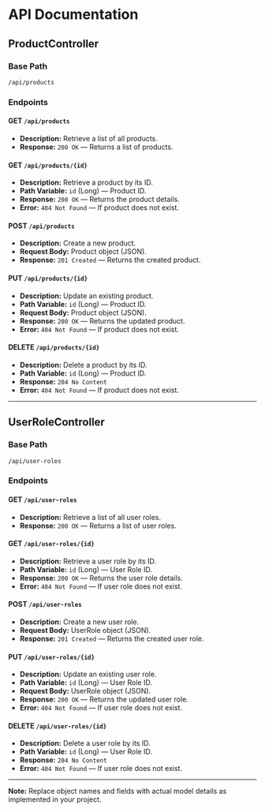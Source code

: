 # API Documentation

## ProductController

### Base Path
`/api/products`

### Endpoints

#### GET `/api/products`
- **Description:** Retrieve a list of all products.
- **Response:** `200 OK` — Returns a list of products.

#### GET `/api/products/{id}`
- **Description:** Retrieve a product by its ID.
- **Path Variable:** `id` (Long) — Product ID.
- **Response:** `200 OK` — Returns the product details.
- **Error:** `404 Not Found` — If product does not exist.

#### POST `/api/products`
- **Description:** Create a new product.
- **Request Body:** Product object (JSON).
- **Response:** `201 Created` — Returns the created product.

#### PUT `/api/products/{id}`
- **Description:** Update an existing product.
- **Path Variable:** `id` (Long) — Product ID.
- **Request Body:** Product object (JSON).
- **Response:** `200 OK` — Returns the updated product.
- **Error:** `404 Not Found` — If product does not exist.

#### DELETE `/api/products/{id}`
- **Description:** Delete a product by its ID.
- **Path Variable:** `id` (Long) — Product ID.
- **Response:** `204 No Content`
- **Error:** `404 Not Found` — If product does not exist.

---

## UserRoleController

### Base Path
`/api/user-roles`

### Endpoints

#### GET `/api/user-roles`
- **Description:** Retrieve a list of all user roles.
- **Response:** `200 OK` — Returns a list of user roles.

#### GET `/api/user-roles/{id}`
- **Description:** Retrieve a user role by its ID.
- **Path Variable:** `id` (Long) — User Role ID.
- **Response:** `200 OK` — Returns the user role details.
- **Error:** `404 Not Found` — If user role does not exist.

#### POST `/api/user-roles`
- **Description:** Create a new user role.
- **Request Body:** UserRole object (JSON).
- **Response:** `201 Created` — Returns the created user role.

#### PUT `/api/user-roles/{id}`
- **Description:** Update an existing user role.
- **Path Variable:** `id` (Long) — User Role ID.
- **Request Body:** UserRole object (JSON).
- **Response:** `200 OK` — Returns the updated user role.
- **Error:** `404 Not Found` — If user role does not exist.

#### DELETE `/api/user-roles/{id}`
- **Description:** Delete a user role by its ID.
- **Path Variable:** `id` (Long) — User Role ID.
- **Response:** `204 No Content`
- **Error:** `404 Not Found` — If user role does not exist.

---

**Note:** Replace object names and fields with actual model details as implemented in your project.